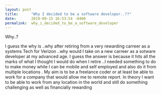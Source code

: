 ```yaml
---
layout: post
title:      "Why I decided to be a software developer..??"
date:       2019-09-15 16:53:54 -0400
permalink:  why_i_decided_to_be_a_software_developer
---
```


Why..?

I guess the why is ..why after retiring from a very rewarding carreer as a systems Tech for Verizon ..why would I take on a new carreer as a sotware developer at my advanced age. I guess the answer is because it hits all the marks of what I thought I would do when I retire ..I needed something to do to make money while I can be mobile and self employed and 
also do it from multiple locations . My aim is to be a freelance coder or at least be able to work for a company that would allow me to remote report. In theory I want to be able to work from any location in the world and still do something challenging as well as financially rewarding



